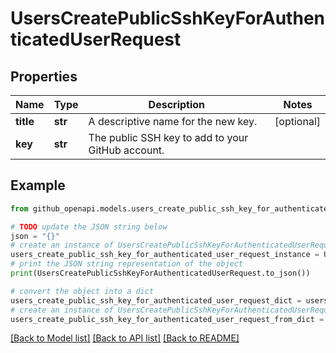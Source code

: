 # UsersCreatePublicSshKeyForAuthenticatedUserRequest


## Properties

Name | Type | Description | Notes
------------ | ------------- | ------------- | -------------
**title** | **str** | A descriptive name for the new key. | [optional] 
**key** | **str** | The public SSH key to add to your GitHub account. | 

## Example

```python
from github_openapi.models.users_create_public_ssh_key_for_authenticated_user_request import UsersCreatePublicSshKeyForAuthenticatedUserRequest

# TODO update the JSON string below
json = "{}"
# create an instance of UsersCreatePublicSshKeyForAuthenticatedUserRequest from a JSON string
users_create_public_ssh_key_for_authenticated_user_request_instance = UsersCreatePublicSshKeyForAuthenticatedUserRequest.from_json(json)
# print the JSON string representation of the object
print(UsersCreatePublicSshKeyForAuthenticatedUserRequest.to_json())

# convert the object into a dict
users_create_public_ssh_key_for_authenticated_user_request_dict = users_create_public_ssh_key_for_authenticated_user_request_instance.to_dict()
# create an instance of UsersCreatePublicSshKeyForAuthenticatedUserRequest from a dict
users_create_public_ssh_key_for_authenticated_user_request_from_dict = UsersCreatePublicSshKeyForAuthenticatedUserRequest.from_dict(users_create_public_ssh_key_for_authenticated_user_request_dict)
```
[[Back to Model list]](../README.md#documentation-for-models) [[Back to API list]](../README.md#documentation-for-api-endpoints) [[Back to README]](../README.md)



